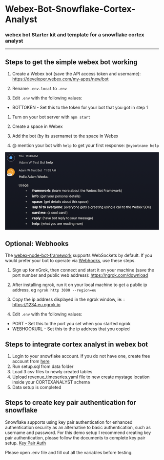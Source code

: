 # Webex-Bot-Snowflake-Cortex-Analyst

### webex bot Starter kit and template for a snowflake cortex analyst

---

## Steps to get the simple webex bot working

1. Create a Webex bot (save the API access token and username): https://developer.webex.com/my-apps/new/bot
1. Rename `.env.local` to `.env`

1. Edit `.env` with the following values:

- BOTTOKEN - Set this to the token for your bot that you got in step 1

1. Turn on your bot server with `npm start`

1. Create a space in Webex

1. Add the bot (by its username) to the space in Webex

1. @ mention your bot with `help` to get your first response: `@mybotname help`

![First Response](./images/message.png)

## Optional: Webhooks

The [webex-node-bot-framework](https://github.com/WebexCommunity/webex-node-bot-framework) supports WebSockets by default. If you would prefer your bot to operate via [Webhooks](https://developer.webex.com/docs/api/guides/webhooks), use these steps.

1. Sign up for nGrok, then connect and start it on your machine (save the port number and public web address): https://ngrok.com/download

1. After installing ngrok, run it on your local machine to get a public ip address, eg `ngrok http 3000 --region=eu`

1. Copy the ip address displayed in the ngrok window, ie: : https://1234.eu.ngrok.io

1. Edit `.env` with the following values:

- PORT - Set this to the port you set when you started ngrok
- WEBHOOKURL - Set this to the ip address that you copied

## Steps to integrate cortex analyst in webex bot
1. Login to your snowflake account. If you do not have one, create free account from [here](https://signup.snowflake.com/?utm_cta=trial-en-www-homepage-top-right-nav-ss-evg&_ga=2.55182251.1247825864.1741244127-768819658.1703016241)
1. Run setup.sql from data folder
1. Load 3 csv files to newly created tables
1. Upload revenue_timeseries.yaml file to new create mystage location inside your CORTEXANALYST schema
1. Data setup is completed

## Steps to create key pair authentication for snowflake
Snowflake supports using key pair authentication for enhanced authentication security as an alternative to basic authentication, such as username and password. For this demo setup I recommend creating key pair authentication, please follow the documents to complete key pair setup. [Key Pair Auth](https://docs.snowflake.com/en/user-guide/key-pair-auth#generate-the-private-key)

Please open .env file and fill out all the variables before testing.
